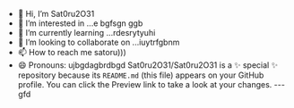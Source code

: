 - 👋 Hi, I’m Sat0ru2O31
- 👀 I’m interested in ...e bgfsgn ggb
- 🌱 I’m currently learning ...rdesrytyuhi
- 💞️ I’m looking to collaborate on ...iuytrfgbnm
- 📫 How to reach me satoru)))
- 😄 Pronouns: ujbgdagbrdbgd
Sat0ru2O31/Sat0ru2O31 is a ✨ special ✨ repository because its `README.md` (this file) appears on your GitHub profile.
You can click the Preview link to take a look at your changes.
---gfd
